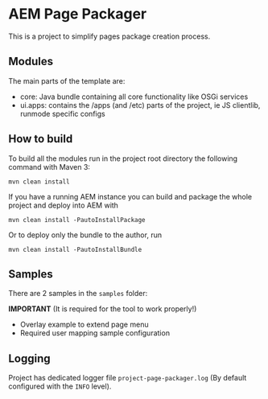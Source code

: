 # AEM Page Packager

This is a project to simplify pages package creation process.

## Modules

The main parts of the template are:

* core: Java bundle containing all core functionality like OSGi services
* ui.apps: contains the /apps (and /etc) parts of the project, ie JS clientlib, runmode specific configs

## How to build

To build all the modules run in the project root directory the following command with Maven 3:

    mvn clean install

If you have a running AEM instance you can build and package the whole project and deploy into AEM with  

    mvn clean install -PautoInstallPackage
    

Or to deploy only the bundle to the author, run

    mvn clean install -PautoInstallBundle

## Samples

There are 2 samples in the `samples` folder:

__IMPORTANT__ (It is required for the tool to work properly!)
* Overlay example to extend page menu
* Required user mapping sample configuration


## Logging

Project has dedicated logger file `project-page-packager.log` (By default configured with the `INFO` level).